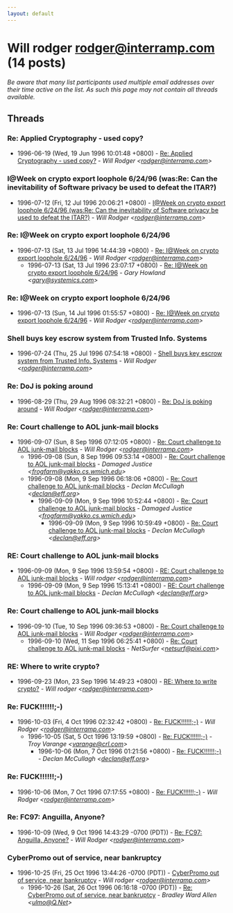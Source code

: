 ```yaml
---
layout: default
---
```


# Will rodger <rodger@interramp.com> (14 posts)

_Be aware that many list participants used multiple email addresses over their time active on the list. As such this page may not contain all threads available._

## Threads

### Re: Applied Cryptography - used copy?
+ 1996-06-19 (Wed, 19 Jun 1996 10:01:48 +0800) - [Re: Applied Cryptography - used copy?](/archive/1996/06/f189ba929a41b6de67bff499809de9abefdbe3171c3d361bb872551f250d2e9d) - _Will Rodger \<rodger@interramp.com\>_

### I@Week on crypto export loophole 6/24/96 (was:Re: Can the inevitability of Software privacy be used to  defeat the ITAR?)
+ 1996-07-12 (Fri, 12 Jul 1996 20:06:21 +0800) - [I@Week on crypto export loophole 6/24/96 (was:Re: Can the inevitability of Software privacy be used to  defeat the ITAR?)](/archive/1996/07/9241a427d4c1525c34bdeb3a93a70a9312eca0771e818f33f684911202d87122) - _Will Rodger \<rodger@interramp.com\>_

### Re: I@Week on crypto export loophole 6/24/96
+ 1996-07-13 (Sat, 13 Jul 1996 14:44:39 +0800) - [Re: I@Week on crypto export loophole 6/24/96](/archive/1996/07/f4e610b9a7d1c3968b3dc99070f4442f55de36a261f010590a1786803b2d1b28) - _Will Rodger \<rodger@interramp.com\>_
  + 1996-07-13 (Sat, 13 Jul 1996 23:07:17 +0800) - [Re: I@Week on crypto export loophole 6/24/96](/archive/1996/07/a00721c4bc7cd21b34641a875f4fdb66668eb1958a8e11c4dd61425f0dc18a8e) - _Gary Howland \<gary@systemics.com\>_

### Re: I@Week on crypto export loophole 6/24/96
+ 1996-07-13 (Sun, 14 Jul 1996 01:55:57 +0800) - [Re: I@Week on crypto export loophole 6/24/96](/archive/1996/07/6051313431d062305fa72a78e88bfaff883ff973b98da02b37b7f10218cfcbe2) - _Will Rodger \<rodger@interramp.com\>_

### Shell buys key escrow system from Trusted Info. Systems
+ 1996-07-24 (Thu, 25 Jul 1996 07:54:18 +0800) - [Shell buys key escrow system from Trusted Info. Systems](/archive/1996/07/e6fac32b095b3cc535a72b9afe01237055feb873afa184ebc0ea87d2b20b3861) - _Will Rodger \<rodger@interramp.com\>_

### Re: DoJ is poking around
+ 1996-08-29 (Thu, 29 Aug 1996 08:32:21 +0800) - [Re: DoJ is poking around](/archive/1996/08/0a2120f76f5a20ec061d9287f52921cfd588d3575aa30719fae1ab255686835f) - _Will Rodger \<rodger@interramp.com\>_

### Re: Court challenge to AOL junk-mail blocks
+ 1996-09-07 (Sun, 8 Sep 1996 07:12:05 +0800) - [Re: Court challenge to AOL junk-mail blocks](/archive/1996/09/2ff8dcc6c40fa1d28f746d2b6c0b17ad096c2a68b7a5b3945974c98797b88e94) - _Will Rodger \<rodger@interramp.com\>_
  + 1996-09-08 (Sun, 8 Sep 1996 09:53:14 +0800) - [Re: Court challenge to AOL junk-mail blocks](/archive/1996/09/1ec877f2e54ace982e1d09c1e4d045bf1c3a274db48308acf329027bfa0453c2) - _Damaged Justice \<frogfarm@yakko.cs.wmich.edu\>_
  + 1996-09-08 (Mon, 9 Sep 1996 06:18:06 +0800) - [Re: Court challenge to AOL junk-mail blocks](/archive/1996/09/69c9f328836d43212b972903966c2cc2296c9cfbdc5dda21c269224606de91af) - _Declan McCullagh \<declan@eff.org\>_
    + 1996-09-09 (Mon, 9 Sep 1996 10:52:44 +0800) - [Re: Court challenge to AOL junk-mail blocks](/archive/1996/09/d96fb9a6fc94e36e5f652d15d714573fd14b1e80b190fb71d94b0186a6ce3963) - _Damaged Justice \<frogfarm@yakko.cs.wmich.edu\>_
      + 1996-09-09 (Mon, 9 Sep 1996 10:59:49 +0800) - [Re: Court challenge to AOL junk-mail blocks](/archive/1996/09/29f0be111c5a74399a61a50528be3f57d737b3bd32dbbe6ca8e0d4caeca8747d) - _Declan McCullagh \<declan@eff.org\>_

### RE: Court challenge to AOL junk-mail blocks
+ 1996-09-09 (Mon, 9 Sep 1996 13:59:54 +0800) - [RE: Court challenge to AOL junk-mail blocks](/archive/1996/09/ae4506345478f2a069b3fa729c68df85ee552ce36e4eca60872905d7bf77eb68) - _Will rodger \<rodger@interramp.com\>_
  + 1996-09-09 (Mon, 9 Sep 1996 15:13:41 +0800) - [RE: Court challenge to AOL junk-mail blocks](/archive/1996/09/ce454af727d61de3de7283ea6ccc77e8ea87bf831db34dc7ed1ede68cd15bd37) - _Declan McCullagh \<declan@eff.org\>_

### Re: Court challenge to AOL junk-mail blocks
+ 1996-09-10 (Tue, 10 Sep 1996 09:36:53 +0800) - [Re: Court challenge to AOL junk-mail blocks](/archive/1996/09/10ba0c043aa14678a556bb0d5748f64dd5ecd64d9620aec2d45c6f890af6ffce) - _Will Rodger \<rodger@interramp.com\>_
  + 1996-09-10 (Wed, 11 Sep 1996 06:25:41 +0800) - [Re: Court challenge to AOL junk-mail blocks](/archive/1996/09/b840441034cd3ee44e19d858ee9c2506489c96384c90f602a0575e1fdcd0d093) - _NetSurfer \<netsurf@pixi.com\>_

### RE: Where to write crypto?
+ 1996-09-23 (Mon, 23 Sep 1996 14:49:23 +0800) - [RE: Where to write crypto?](/archive/1996/09/b0b1b0304690776391d73bfa892fbb0019017497dc9c666c8dd0678400900d8e) - _Will rodger \<rodger@interramp.com\>_

### Re: FUCK!!!!!!;-)
+ 1996-10-03 (Fri, 4 Oct 1996 02:32:42 +0800) - [Re: FUCK!!!!!!;-)](/archive/1996/10/5b00d50be2f984a0bf5cf7646d7766c058ab11553657beca0bbb871d7f1824e7) - _Will Rodger \<rodger@interramp.com\>_
  + 1996-10-05 (Sat, 5 Oct 1996 13:19:59 +0800) - [Re: FUCK!!!!!!;-)](/archive/1996/10/a04fcdc637b40e15da9c58d68a5103a623aa1ab9bc7b0fa64db4b53756fe5155) - _Troy Varange \<varange@crl.com\>_
    + 1996-10-06 (Mon, 7 Oct 1996 01:21:56 +0800) - [Re: FUCK!!!!!!;-)](/archive/1996/10/ae76f599bab362ccc156e0e2a7482cef16855b3c52b976fcbf279950a9535ea8) - _Declan McCullagh \<declan@eff.org\>_

### Re: FUCK!!!!!!;-)
+ 1996-10-06 (Mon, 7 Oct 1996 07:17:55 +0800) - [Re: FUCK!!!!!!;-)](/archive/1996/10/9f912a98cb5b2224b1234ca78bb68defe0298a9f4d1bb65e3619269357fffcb6) - _Will Rodger \<rodger@interramp.com\>_

### Re: FC97: Anguilla, Anyone?
+ 1996-10-09 (Wed, 9 Oct 1996 14:43:29 -0700 (PDT)) - [Re: FC97: Anguilla, Anyone?](/archive/1996/10/db2651174eb91de1be8c8ae618b29de9a0d0a55c33f0ea80294b8483c3dc3c02) - _Will Rodger \<rodger@interramp.com\>_

### CyberPromo out of service, near bankruptcy
+ 1996-10-25 (Fri, 25 Oct 1996 13:44:26 -0700 (PDT)) - [CyberPromo out of service, near bankruptcy](/archive/1996/10/115393c809263bb8d0020ed0cfe4cab811abea1e59f6a10bb3a8f05eda292e9c) - _Will rodger \<rodger@interramp.com\>_
  + 1996-10-26 (Sat, 26 Oct 1996 06:16:18 -0700 (PDT)) - [Re: CyberPromo out of service, near bankruptcy](/archive/1996/10/8ef1f0af5c75777e584bca0a0b4b557ddecb41b722923b1c661d132758f8bd09) - _Bradley Ward Allen \<ulmo@Q.Net\>_

